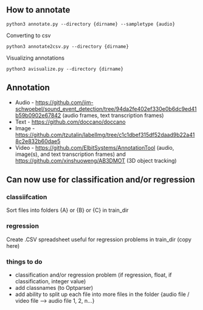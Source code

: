 ## How to annotate

```python3
python3 annotate.py --directory {dirname} --sampletype {audio}
```

Converting to csv

```
python3 annotate2csv.py --directory {dirname}
```

Visualizing annotations
```
python3 avisualize.py --directory {dirname}
```
## Annotation 
- Audio - https://github.com/jim-schwoebel/sound_event_detection/tree/94da2fe402ef330e0b6dc9ed41b59b0902e67842 (audio frames, text transcription frames)
- Text - https://github.com/doccano/doccano
- Image - https://github.com/tzutalin/labelImg/tree/c1c1dbef315df52daad9b22a418c2e832b60dae5
- Video - https://github.com/ElbitSystems/AnnotationTool (audio, image(s), and text transcription frames) and https://github.com/xinshuoweng/AB3DMOT (3D object tracking)

## Can now use for classification and/or regression

### classiifcation
Sort files into folders {A} or {B} or {C} in train_dir

### regression
Create .CSV spreadsheet useful for regression problems in train_dir (copy here)

### things to do
- classification and/or regression problem (if regression, float, if classification, integer value)
- add classnames (to Optparser)
- add ability to split up each file into more files in the folder {audio file / video file --> audio file 1, 2, n...} 
